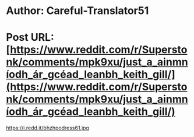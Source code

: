 # Author: Careful-Translator51
# Post URL: [https://www.reddit.com/r/Superstonk/comments/mpk9xu/just_a_ainmníodh_ár_gcéad_leanbh_keith_gill/](https://www.reddit.com/r/Superstonk/comments/mpk9xu/just_a_ainmníodh_ár_gcéad_leanbh_keith_gill/)


https://i.redd.it/bhzhpodress61.jpg
